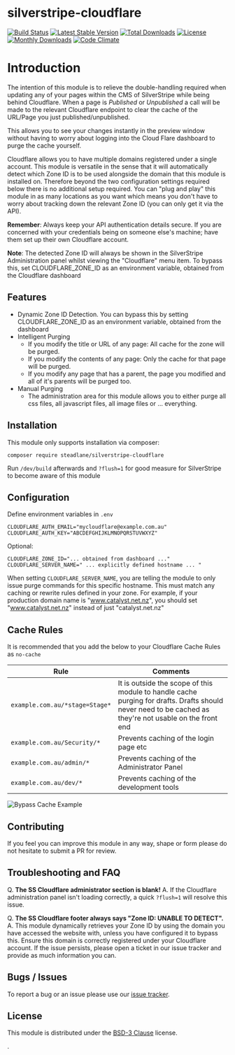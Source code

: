 # silverstripe-cloudflare

[![Build Status](https://travis-ci.org/steadlane/silverstripe-cloudflare.svg?branch=master)](https://travis-ci.org/steadlane/silverstripe-cloudflare) [![Latest Stable Version](https://poser.pugx.org/steadlane/silverstripe-cloudflare/v/stable)](https://packagist.org/packages/steadlane/silverstripe-cloudflare) [![Total Downloads](https://poser.pugx.org/steadlane/silverstripe-cloudflare/downloads)](https://packagist.org/packages/steadlane/silverstripe-cloudflare) [![License](https://poser.pugx.org/steadlane/silverstripe-cloudflare/license)](https://packagist.org/packages/steadlane/silverstripe-cloudflare) [![Monthly Downloads](https://poser.pugx.org/steadlane/silverstripe-cloudflare/d/monthly)](https://packagist.org/packages/steadlane/silverstripe-cloudflare) [![Code Climate](https://codeclimate.com/github/steadlane/silverstripe-cloudflare/badges/gpa.svg)](https://codeclimate.com/github/steadlane/silverstripe-cloudflare)

# Introduction

The intention of this module is to relieve the double-handling required when updating any of your pages within the CMS of SilverStripe while being behind Cloudflare. When a page is _Published_ or _Unpublished_ a call will be made to the relevant Cloudflare endpoint to clear the cache of the URL/Page you just published/unpublished.

This allows you to see your changes instantly in the preview window without having to worry about logging into the Cloud Flare dashboard to purge the cache yourself.

Cloudflare allows you to have multiple domains registered under a single account. This module is versatile in the sense that it will automatically detect which Zone ID is to be used alongside the domain that this module is installed on. Therefore beyond the two configuration settings required below there is no additional setup required. You can "plug and play" this module in as many locations as you want which means you don't have to worry about tracking down the relevant Zone ID (you can only get it via the API).

**Remember**: Always keep your API authentication details secure. If you are concerned with your credentials being on someone else's machine; have them set up their own Cloudflare account.

**Note**: The detected Zone ID will always be shown in the SilverStripe Administration panel whilst viewing the "Cloudflare" menu item. To bypass this, set CLOUDFLARE_ZONE_ID as an environment variable, obtained from the Cloudflare dashboard

## Features

- Dynamic Zone ID Detection.  You can bypass this by setting CLOUDFLARE_ZONE_ID as an environment variable, obtained from the dashboard
- Intelligent Purging
    - If you modify the title or URL of any page: All cache for the zone will be purged.
    - If you modify the contents of any page: Only the cache for that page will be purged.
    - If you modify any page that has a parent, the page you modified and all of it's parents will be purged too.
- Manual Purging
    - The administration area for this module allows you to either purge all css files, all javascript files, all image files or ... everything. 
    
## Installation

This module only supports installation via composer:

```
composer require steadlane/silverstripe-cloudflare
```

Run `/dev/build` afterwards and `?flush=1` for good measure for SilverStripe to become aware of this module

## Configuration

Define environment variables in `.env`

```
CLOUDFLARE_AUTH_EMAIL="mycloudflare@example.com.au"
CLOUDFLARE_AUTH_KEY="ABCDEFGHIJKLMNOPQRSTUVWXYZ"
```

Optional:
```
CLOUDFLARE_ZONE_ID="... obtained from dashboard ..."
CLOUDFLARE_SERVER_NAME=" ... explicitly defined hostname ... "
```

When setting `CLOUDFLARE_SERVER_NAME`, you are telling the module to only issue purge commands for this specific hostname. This must match any caching or rewrite rules defined in your zone. For example, if your production domain name is "www.catalyst.net.nz", you should set "www.catalyst.net.nz" instead of just "catalyst.net.nz"

## Cache Rules
It is recommended that you add the below to your Cloudflare Cache Rules as `no-cache`

| Rule             	| Comments                                                                                                                                                	|
|------------------	|---------------------------------------------------------------------------------------------------------------------------------------------------------	|
| `example.com.au/*stage=Stage*` 	| It is outside the scope of this module to handle cache purging for drafts. Drafts should never need to be cached as they're not usable on the front end 	|
| `example.com.au/Security/*`   	| Prevents caching of the login page etc                                                                                                                  	|
| `example.com.au/admin/*`      	| Prevents caching of the Administrator Panel                                                                                                             	|
| `example.com.au/dev/*`      	| Prevents caching of the development tools                                                                                                             	|

![Bypass Cache Example](http://i.imgur.com/s37SJX4.png)

## Contributing

If you feel you can improve this module in any way, shape or form please do not hesitate to submit a PR for review.

## Troubleshooting and FAQ

Q. **The SS Cloudflare administrator section is blank!**
A. If the Cloudflare administration panel isn't loading correctly, a quick `?flush=1` will resolve this issue.

Q. **The SS Cloudflare footer always says "Zone ID: UNABLE TO DETECT".**
A. This module dynamically retrieves your Zone ID by using the domain you have accessed the website with, unless you have configured it to bypass this. Ensure this domain is correctly registered under your Cloudflare account. If the issue persists, please open a ticket in our issue tracker and provide as much information you can.


## Bugs / Issues

To report a bug or an issue please use our [issue tracker](https://github.com/steadlane/silverstripe-cloudflare/issues).

## License

This module is distributed under the [BSD-3 Clause](https://github.com/steadlane/silverstripe-cloudflare/blob/master/LICENSE) license.

.
